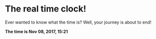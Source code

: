 # The real time clock!

Ever wanted to know what the time is? Well, your journey is about to end!

**The time is Nov 08, 2017, 15:21**